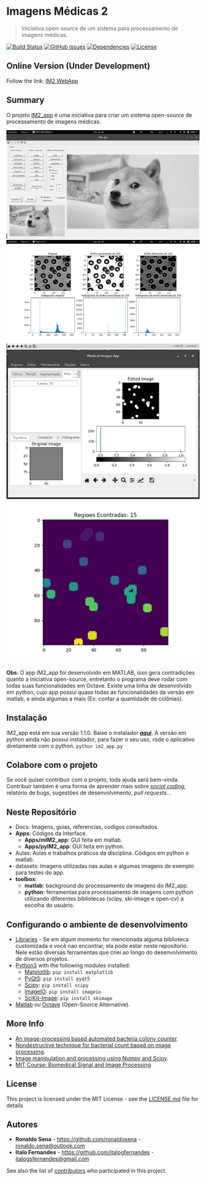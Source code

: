 # Imagens Médicas 2
>Iniciativa open-source de um sistema para processamento de imagens médicas.

[![Build Status](https://travis-ci.com/italogsfernandes/imagens-medicas-2.svg?branch=master)](https://travis-ci.com/italogsfernandes/imagens-medicas-2)
[![GitHub issues](https://img.shields.io/github/issues/italogsfernandes/imagens-medicas-2.svg)](https://github.com/italogsfernandes/imagens-medicas-2/issues)
[![Dependencies](https://img.shields.io/librariesio/github/italogsfernandes/imagens-medicas-2.svg)](https://github.com/italogsfernandes/imagens-medicas-2/network/dependencies)
[![License](https://img.shields.io/github/license/italogsfernandes/imagens-medicas-2.svg)](LICENSE)

## Online Version (Under Development)
Follow the link: [IM2 WebApp](http://italogsfernandes.com/imagens-medicas-2)

## Summary

O projeto [IM2_app](https://github.com/ronaldosena/imagens-medicas-2) é uma iniciativa para criar um sistema open-source  de processamento de imagens médicas.

![](docs/im2_app_doge_screenshot.png)
![](docs/aula_1_blood_screenshot.png)
![](docs/colonies_counter_screenshot.jpeg)
![](docs/regios_encontradas_screenshot.png)

**Obs**: O app IM2_app foi desenvolvido em MATLAB, isso gera contradições quanto a iniciativa open-source, entretanto o programa deve rodar com todas suas funcionalidades em Octave.
Existe uma linha de desenvolvido em python, cujo app possui quase todas as funcionalidades da versão em matlab,  e ainda algumas a mais (Ex: contar a quantidade de colônias).

## Instalação
IM2_app está em sua versão 1.1.0. Baixe o instalador [__*aqui*__](https://goo.gl/59uwRe).
A versão em python ainda não possui instalador, para fazer o seu uso, rode o aplicativo diretamente com o python.
``python im2_app.py``

## Colabore com o projeto

Se você quiser contribuir com o projeto, toda ajuda será bem-vinda. Contribuir também é uma forma de aprender mais sobre [*social coding*](http://opentechschool.github.io/social-coding/), relatório de bugs, sugestões de desenvolvimento, *pull requests*...

## Neste Repositório
- Docs: Imagens, guias, referencias, codigos consultados.
- **Apps**: Códigos da Interface.
    - **Apps/mIM2_app**: GUI feita em matlab.
    - **Apps/pyIM2_app**: GUI feita em python.
- Aulas: Aulas e trabalhos práticos da disciplina. Códigos em python e matlab.
- datasets: Imagens utilizadas nas aulas e algumas imagens de exemplo para testes do app.
- **toolbox**:
    - **matlab**: background do processamento de imagens do IM2_app.
    - **python**: ferramentas para processamento de imagens com python utilizando diferentes bibliotecas (scipy, ski-image e open-cv) a escolha do usuário.

## Configurando o ambiente de desenvolvimento
* [Libraries](https://github.com/italogfernandes/libraries) - Se em algum momento for mencionada alguma biblioteca customizada e você nao encontrar, ela pode estar neste repositorio. Nele estão diversas ferramentas que criei ao longo do desenvolvimento de diversos projetos.
* [Python3](https://www.python.org/downloads/) with the following modules installed:
    * [Matplotlib](https://pypi.python.org/pypi/matplotlib): ``pip install matplotlib``
    * [PyQt5](https://pypi.python.org/pypi/PyQt5): ``pip install pyqt5``
    * [Scipy](https://pypi.python.org/pypi/scipy): ``pip install scipy``
    * [ImageIO](https://pypi.python.org/pypi/imageio): ``pip install imageio``
    * [SciKit-Image](https://pypi.python.org/pypi/scikit-image): ``pip install skimage``
* [Matlab](https://www.mathworks.com/pricing-licensing.html?prodcode=ML&intendeduse=student) ou [Octave](https://www.gnu.org/software/octave/) (Open-Source Alternative).

## More Info
* [An image-processing based automated bacteria colony counter](http://ieeexplore.ieee.org/document/5291926/).
* [Nondestructive technique for bacterial count based on image processing](http://www.oatext.com/Nondestructive-technique-for-bacterial-count-based-on-image-processing.php).
* [Image manipulation and processing using Numpy and Scipy](http://www.scipy-lectures.org/advanced/image_processing/index.html).
* [MIT Course: Biomedical Signal and Image Processing](https://ocw.mit.edu/courses/health-sciences-and-technology/hst-582j-biomedical-signal-and-image-processing-spring-2007/index.htm)

## License

This project is licensed under the MIT License - see the [LICENSE.md](LICENSE.md) file for details

## Autores

* **Ronaldo Sena** - https://github.com/ronaldosena - ronaldo.sena@outlook.com
* **Italo Fernandes** - https://github.com/italogfernandes - italogsfernandes@gmail.com

See also the list of [contributors](https://github.com/ronaldosena/imagens-medicas-2/contributors) who participated in this project.
